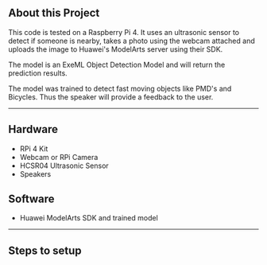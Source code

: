 ## About this Project

This code is tested on a Raspberry Pi 4. It uses an ultrasonic sensor to detect if someone is nearby, takes a photo using the webcam attached and uploads the image to Huawei's ModelArts server using their SDK. 

The model is an ExeML Object Detection Model and will return the prediction results.

The model was trained to detect fast moving objects like PMD's and Bicycles. Thus the speaker will provide a feedback to the user.

<hr>

## Hardware

* RPi 4 Kit
* Webcam or RPi Camera
* HCSR04 Ultrasonic Sensor
* Speakers

## Software
* Huawei ModelArts SDK and trained model

<hr>

## Steps to setup

